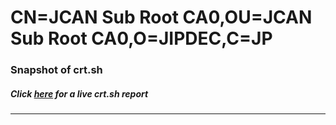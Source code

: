 # CN=JCAN Sub Root CA0,OU=JCAN Sub Root CA0,O=JIPDEC,C=JP
### Snapshot of crt.sh
##### Click [here](https://crt.sh/?q=Serial_0400000000012F4EE15018) for a live crt.sh report

---
